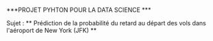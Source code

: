    ***PROJET PYHTON POUR LA DATA SCIENCE ***

   Sujet : ** Prédiction de la probabilité du retard au départ des vols dans l'aéroport de New York (JFK) **